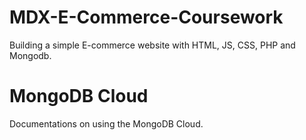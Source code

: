 # MDX-E-Commerce-Coursework
Building a simple E-commerce website with HTML, JS, CSS, PHP and Mongodb.

# MongoDB Cloud
Documentations on using the MongoDB Cloud.
